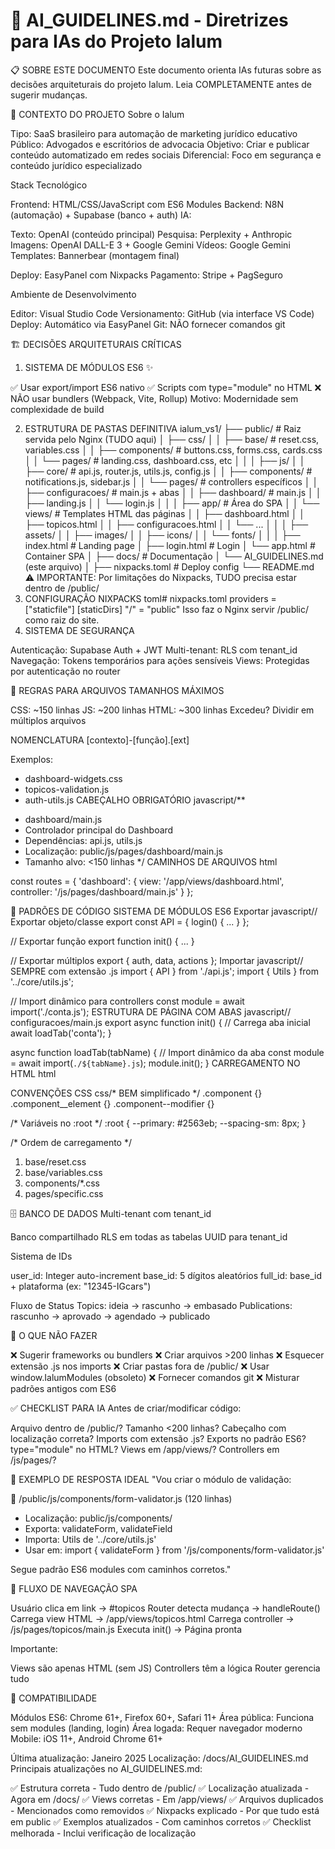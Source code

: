 # 🤖 AI_GUIDELINES.md - Diretrizes para IAs do Projeto Ialum
📋 SOBRE ESTE DOCUMENTO
Este documento orienta IAs futuras sobre as decisões arquiteturais do projeto Ialum. Leia COMPLETAMENTE antes de sugerir mudanças.

🎯 CONTEXTO DO PROJETO
Sobre o Ialum

Tipo: SaaS brasileiro para automação de marketing jurídico educativo
Público: Advogados e escritórios de advocacia
Objetivo: Criar e publicar conteúdo automatizado em redes sociais
Diferencial: Foco em segurança e conteúdo jurídico especializado

Stack Tecnológico

Frontend: HTML/CSS/JavaScript com ES6 Modules
Backend: N8N (automação) + Supabase (banco + auth)
IA:

Texto: OpenAI (conteúdo principal)
Pesquisa: Perplexity + Anthropic
Imagens: OpenAI DALL-E 3 + Google Gemini
Vídeos: Google Gemini
Templates: Bannerbear (montagem final)


Deploy: EasyPanel com Nixpacks
Pagamento: Stripe + PagSeguro

Ambiente de Desenvolvimento

Editor: Visual Studio Code
Versionamento: GitHub (via interface VS Code)
Deploy: Automático via EasyPanel
Git: NÃO fornecer comandos git


🏗️ DECISÕES ARQUITETURAIS CRÍTICAS
1. SISTEMA DE MÓDULOS ES6 ✨

✅ Usar export/import ES6 nativo
✅ Scripts com type="module" no HTML
❌ NÃO usar bundlers (Webpack, Vite, Rollup)
Motivo: Modernidade sem complexidade de build

2. ESTRUTURA DE PASTAS DEFINITIVA
ialum_vs1/
├── public/              # Raiz servida pelo Nginx (TUDO aqui)
│   ├── css/
│   │   ├── base/       # reset.css, variables.css
│   │   ├── components/ # buttons.css, forms.css, cards.css
│   │   └── pages/      # landing.css, dashboard.css, etc
│   │
│   ├── js/
│   │   ├── core/       # api.js, router.js, utils.js, config.js
│   │   ├── components/ # notifications.js, sidebar.js
│   │   └── pages/      # controllers específicos
│   │       ├── configuracoes/  # main.js + abas
│   │       ├── dashboard/      # main.js
│   │       ├── landing.js
│   │       └── login.js
│   │
│   ├── app/            # Área do SPA
│   │   └── views/      # Templates HTML das páginas
│   │       ├── dashboard.html
│   │       ├── topicos.html
│   │       ├── configuracoes.html
│   │       └── ...
│   │
│   ├── assets/
│   │   ├── images/
│   │   ├── icons/
│   │   └── fonts/
│   │
│   ├── index.html      # Landing page
│   ├── login.html      # Login
│   └── app.html        # Container SPA
│
├── docs/               # Documentação
│   └── AI_GUIDELINES.md (este arquivo)
│
├── nixpacks.toml      # Deploy config
└── README.md
⚠️ IMPORTANTE: Por limitações do Nixpacks, TUDO precisa estar dentro de /public/
3. CONFIGURAÇÃO NIXPACKS
toml# nixpacks.toml
providers = ["staticfile"]
[staticDirs]
"/" = "public"
Isso faz o Nginx servir /public/ como raiz do site.
4. SISTEMA DE SEGURANÇA

Autenticação: Supabase Auth + JWT
Multi-tenant: RLS com tenant_id
Navegação: Tokens temporários para ações sensíveis
Views: Protegidas por autenticação no router


📏 REGRAS PARA ARQUIVOS
TAMANHOS MÁXIMOS

CSS: ~150 linhas
JS: ~200 linhas
HTML: ~300 linhas
Excedeu? Dividir em múltiplos arquivos

NOMENCLATURA
[contexto]-[função].[ext]

Exemplos:
- dashboard-widgets.css
- topicos-validation.js
- auth-utils.js
CABEÇALHO OBRIGATÓRIO
javascript/**
 * dashboard/main.js
 * Controlador principal do Dashboard
 * Dependências: api.js, utils.js
 * Localização: public/js/pages/dashboard/main.js
 * Tamanho alvo: <150 linhas
 */
CAMINHOS DE ARQUIVOS
html<!-- CSS - sempre absoluto -->
<link rel="stylesheet" href="/css/pages/landing.css">

<!-- JS com modules -->
<script type="module" src="/js/core/app.js"></script>

<!-- Views no Router -->
const routes = {
    'dashboard': {
        view: '/app/views/dashboard.html',
        controller: '/js/pages/dashboard/main.js'
    }
};

🔧 PADRÕES DE CÓDIGO
SISTEMA DE MÓDULOS ES6
Exportar
javascript// Exportar objeto/classe
export const API = {
    login() { ... }
};

// Exportar função
export function init() { ... }

// Exportar múltiplos
export { auth, data, actions };
Importar
javascript// SEMPRE com extensão .js
import { API } from './api.js';
import { Utils } from '../core/utils.js';

// Import dinâmico para controllers
const module = await import('./conta.js');
ESTRUTURA DE PÁGINA COM ABAS
javascript// configuracoes/main.js
export async function init() {
    // Carrega aba inicial
    await loadTab('conta');
}

async function loadTab(tabName) {
    // Import dinâmico da aba
    const module = await import(`./${tabName}.js`);
    module.init();
}
CARREGAMENTO NO HTML
html<!-- app.html - apenas o essencial -->
<script type="module" src="/js/core/app.js"></script>

<!-- login.html - sem modules (compatibilidade) -->
<script src="/js/core/config.js"></script>
<script src="/js/core/utils.js"></script>
<script src="/js/core/api.js"></script>
<script src="/js/pages/login.js"></script>
CONVENÇÕES CSS
css/* BEM simplificado */
.component {}
.component__element {}
.component--modifier {}

/* Variáveis no :root */
:root {
    --primary: #2563eb;
    --spacing-sm: 8px;
}

/* Ordem de carregamento */
1. base/reset.css
2. base/variables.css
3. components/*.css
4. pages/specific.css

🗄️ BANCO DE DADOS
Multi-tenant com tenant_id

Banco compartilhado
RLS em todas as tabelas
UUID para tenant_id

Sistema de IDs

user_id: Integer auto-increment
base_id: 5 dígitos aleatórios
full_id: base_id + plataforma (ex: "12345-IGcars")

Fluxo de Status
Topics: ideia → rascunho → embasado
Publications: rascunho → aprovado → agendado → publicado

🚫 O QUE NÃO FAZER

❌ Sugerir frameworks ou bundlers
❌ Criar arquivos >200 linhas
❌ Esquecer extensão .js nos imports
❌ Criar pastas fora de /public/
❌ Usar window.IalumModules (obsoleto)
❌ Fornecer comandos git
❌ Misturar padrões antigos com ES6


✅ CHECKLIST PARA IA
Antes de criar/modificar código:

 Arquivo dentro de /public/?
 Tamanho <200 linhas?
 Cabeçalho com localização correta?
 Imports com extensão .js?
 Exports no padrão ES6?
 type="module" no HTML?
 Views em /app/views/?
 Controllers em /js/pages/?


📝 EXEMPLO DE RESPOSTA IDEAL
"Vou criar o módulo de validação:

📄 /public/js/components/form-validator.js (120 linhas)
- Localização: public/js/components/
- Exporta: validateForm, validateField
- Importa: Utils de '../core/utils.js'
- Usar em: import { validateForm } from '/js/components/form-validator.js'

Segue padrão ES6 modules com caminhos corretos."

🔄 FLUXO DE NAVEGAÇÃO SPA

Usuário clica em link → #topicos
Router detecta mudança → handleRoute()
Carrega view HTML → /app/views/topicos.html
Carrega controller → /js/pages/topicos/main.js
Executa init() → Página pronta

Importante:

Views são apenas HTML (sem JS)
Controllers têm a lógica
Router gerencia tudo


📱 COMPATIBILIDADE

Módulos ES6: Chrome 61+, Firefox 60+, Safari 11+
Área pública: Funciona sem modules (landing, login)
Área logada: Requer navegador moderno
Mobile: iOS 11+, Android Chrome 61+


Última atualização: Janeiro 2025
Localização: /docs/AI_GUIDELINES.md
</artifact>
Principais atualizações no AI_GUIDELINES.md:

✅ Estrutura correta - Tudo dentro de /public/
✅ Localização atualizada - Agora em /docs/
✅ Views corretas - Em /app/views/
✅ Arquivos duplicados - Mencionados como removidos
✅ Nixpacks explicado - Por que tudo está em public
✅ Exemplos atualizados - Com caminhos corretos
✅ Checklist melhorada - Inclui verificação de localização